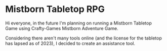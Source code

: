# Mistborn Tabletop RPG

Hi everyone, in the future I'm planning on running a Mistborn Tabletop Game using Crafty-Games Mistborn Adventure Game. 

Considering there aren't many tools online (and the license for the tabletop has lapsed as of 2023), I decided to create an assistance tool.
